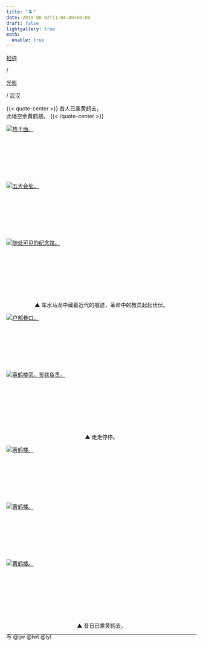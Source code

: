 ```yaml
---
title: "🏝️"
date: 2019-08-02T11:04:49+08:00
draft: false
lightgallery: true
math:
  enable: true
---
```


<div class="nav-tab">
  <a href="../../../cages"><p class="not">拾迹</p></a><p class="not">/</p>
  <a href="../"><p class="not">光影</p></a>
  <p class="now">/&nbsp;武汉</p>
</div>

{{< quote-center >}}
昔人已乘黄鹤去，<br>
此地空余黄鹤楼。
{{< /quote-center >}}


<div class="group-picture">
  <div class="group3-picture-cover">
    <a class="lightgallery" href="https://z1.ax1x.com/2023/11/09/pi3cz5V.jpg" title="热干面。" data-thumbnail="https://z1.ax1x.com/2023/11/09/pi3cz5V.jpg">
    <img loading="lazy" src="https://z1.ax1x.com/2023/11/09/pi3cz5V.jpg" sizes="auto" alt="热干面。"></a>
  </div>
  <div class="group3-picture-cover">
    <a class="lightgallery" href="https://z1.ax1x.com/2023/11/09/pi3cxU0.jpg" title="五大会址。" data-thumbnail="https://z1.ax1x.com/2023/11/09/pi3cxU0.jpg">
    <img loading="lazy" src="https://z1.ax1x.com/2023/11/09/pi3cxU0.jpg" sizes="auto" alt="五大会址。"></a>
  </div>
  <div class="group3-picture-cover">
    <a class="lightgallery" href="https://z1.ax1x.com/2023/11/09/pi3gpCT.jpg" title="随处可见的纪念馆。" data-thumbnail="https://z1.ax1x.com/2023/11/09/pi3gpCT.jpg">
    <img loading="lazy" src="https://z1.ax1x.com/2023/11/09/pi3gpCT.jpg" sizes="auto" alt="随处可见的纪念馆。"></a>
  </div>
</div>

<p class="img-desc" style="text-align: center">▲ 车水马龙中藏着近代的痕迹，革命中的教员起起伏伏。</p>

<div class="group-picture">
  <div class="group-picture-cover">
    <a class="lightgallery" href="https://z1.ax1x.com/2023/11/09/pi3cvEq.jpg" title="户部巷口。" data-thumbnail="https://z1.ax1x.com/2023/11/09/pi3cvEq.jpg">
    <img loading="lazy" src="https://z1.ax1x.com/2023/11/09/pi3cvEq.jpg" sizes="auto" alt="户部巷口。"></a>
  </div>
  <div class="group-picture-cover">
    <a class="lightgallery" href="https://z1.ax1x.com/2023/11/09/pi3gFKJ.jpg" title="黄鹤楼旁，货铁鱼贯。" data-thumbnail="https://z1.ax1x.com/2023/11/09/pi3gFKJ.jpg">
    <img loading="lazy" src="https://z1.ax1x.com/2023/11/09/pi3gFKJ.jpg" sizes="auto" alt="黄鹤楼旁，货铁鱼贯。"></a>
  </div>
</div>

<p class="img-desc" style="text-align: center">▲ 走走停停。</p>

<div class="group-picture">
  <div class="group3-picture-cover">
    <a class="lightgallery" href="https://z1.ax1x.com/2023/11/09/pi3gPv4.jpg" title="黄鹤楼。" data-thumbnail="https://z1.ax1x.com/2023/11/09/pi3gPv4.jpg">
    <img loading="lazy" src="https://z1.ax1x.com/2023/11/09/pi3gPv4.jpg" sizes="auto" alt="黄鹤楼。"></a>
  </div>
  <div class="group3-picture-cover">
    <a class="lightgallery" href="https://z1.ax1x.com/2023/11/09/pi3g98U.jpg" title="黄鹤楼。" data-thumbnail="https://z1.ax1x.com/2023/11/09/pi3g98U.jpg">
    <img loading="lazy" src="https://z1.ax1x.com/2023/11/09/pi3g98U.jpg" sizes="auto" alt="黄鹤楼。"></a>
  </div>
  <div class="group3-picture-cover">
    <a class="lightgallery" href="https://z1.ax1x.com/2023/11/09/pi3gC2F.jpg" title="黄鹤楼。" data-thumbnail="https://z1.ax1x.com/2023/11/09/pi3gC2F.jpg">
    <img loading="lazy" src="https://z1.ax1x.com/2023/11/09/pi3gC2F.jpg" sizes="auto" alt="黄鹤楼。"></a>
  </div>
</div>

<p class="img-desc" style="text-align: center">▲ 昔日已乘黄鹤去。</p>

---

<p class="img-desc" style="text-align: left; margin-top: -20px;">与 @ljw @lwt @lyl</p>
